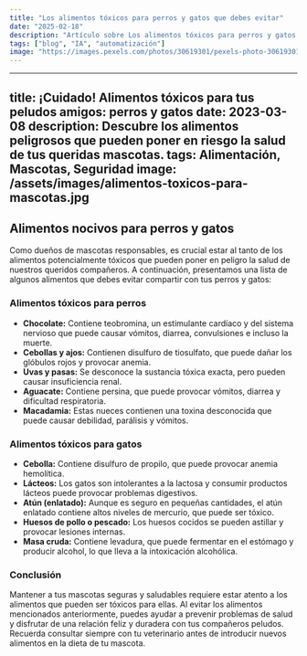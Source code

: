 ```yaml
---
title: "Los alimentos tóxicos para perros y gatos que debes evitar"
date: "2025-02-18"
description: "Artículo sobre Los alimentos tóxicos para perros y gatos que debes evitar"
tags: ["blog", "IA", "automatización"]
image: "https://images.pexels.com/photos/30619301/pexels-photo-30619301.jpeg?auto=compress&cs=tinysrgb&h=350"
---
```


---
title: ¡Cuidado! Alimentos tóxicos para tus peludos amigos: perros y gatos
date: 2023-03-08
description: Descubre los alimentos peligrosos que pueden poner en riesgo la salud de tus queridas mascotas.
tags: Alimentación, Mascotas, Seguridad
image: /assets/images/alimentos-toxicos-para-mascotas.jpg
---

## Alimentos nocivos para perros y gatos

Como dueños de mascotas responsables, es crucial estar al tanto de los alimentos potencialmente tóxicos que pueden poner en peligro la salud de nuestros queridos compañeros. A continuación, presentamos una lista de algunos alimentos que debes evitar compartir con tus perros y gatos:

### Alimentos tóxicos para perros

* **Chocolate:** Contiene teobromina, un estimulante cardíaco y del sistema nervioso que puede causar vómitos, diarrea, convulsiones e incluso la muerte.
* **Cebollas y ajos:** Contienen disulfuro de tiosulfato, que puede dañar los glóbulos rojos y provocar anemia.
* **Uvas y pasas:** Se desconoce la sustancia tóxica exacta, pero pueden causar insuficiencia renal.
* **Aguacate:** Contiene persina, que puede provocar vómitos, diarrea y dificultad respiratoria.
* **Macadamia:** Estas nueces contienen una toxina desconocida que puede causar debilidad, parálisis y vómitos.

### Alimentos tóxicos para gatos

* **Cebolla:** Contiene disulfuro de propilo, que puede provocar anemia hemolítica.
* **Lácteos:** Los gatos son intolerantes a la lactosa y consumir productos lácteos puede provocar problemas digestivos.
* **Atún (enlatado):** Aunque es seguro en pequeñas cantidades, el atún enlatado contiene altos niveles de mercurio, que puede ser tóxico.
* **Huesos de pollo o pescado:** Los huesos cocidos se pueden astillar y provocar lesiones internas.
* **Masa cruda:** Contiene levadura, que puede fermentar en el estómago y producir alcohol, lo que lleva a la intoxicación alcohólica.

### Conclusión

Mantener a tus mascotas seguras y saludables requiere estar atento a los alimentos que pueden ser tóxicos para ellas. Al evitar los alimentos mencionados anteriormente, puedes ayudar a prevenir problemas de salud y disfrutar de una relación feliz y duradera con tus compañeros peludos. Recuerda consultar siempre con tu veterinario antes de introducir nuevos alimentos en la dieta de tu mascota.